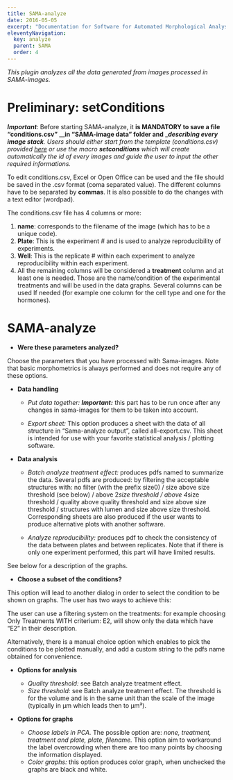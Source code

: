 ```yaml
---
title: SAMA-analyze
date: 2016-05-05
excerpt: "Documentation for Software for Automated Morphological Analysis : configuration and launch of the statistical analysis."
eleventyNavigation:
  key: analyze
  parent: SAMA
  order: 4
---
```


_This plugin analyzes all the data generated from images processed in SAMA-images._

# **Preliminary: setConditions**

***Important***: Before starting SAMA-analyze, it **is MANDATORY to save a file “conditions.csv”** __**in “SAMA-image data” folder and** __**describing every image stack**. Users should either start from the template (conditions.csv) provided [here](http://montevil.theobio.org/sites/montevil.theobio.org/files/sama/conditions.csv) or use the macro **setconditions** which will create automatically the id of every images and guide the user to input the other required informations._

To edit conditions.csv, Excel or Open Office can be used and the file should be saved in the .csv format (coma separated value). The different columns have to be separated by **commas**. It is also possible to do the changes with a text editor (wordpad).

The conditions.csv file has 4 columns or more:

1.  **name**: corresponds to the filename of the image (which has to be a unique code).
2.  **Plate**: This is the experiment # and is used to analyze reproducibility of experiments.
3.  **Well**: This is the replicate # within each experiment to analyze reproducibility within each experiment.
4.  All the remaining columns will be considered a **treatment** column and at least one is needed. Those are the name/condition of the experimental treatments and will be used in the data graphs. Several columns can be used If needed (for example one column for the cell type and one for the hormones).

# SAMA-analyze

*   **Were these parameters analyzed?**

Choose the parameters that you have processed with Sama-images. Note that basic morphometrics is always performed and does not require any of these options.

*   **Data handling**

    *   *Put data together:* ***Important:*** this part has to be run once after any changes in sama-images for them to be taken into account.

    *   *Export sheet:* This option produces a sheet with the data of all structure in “Sama-analyze output”, called all-export.csv. This sheet is intended for use with your favorite statistical analysis / plotting software.

*   **Data analysis**

    *   *Batch analyze treatment effect:* produces pdfs named to summarize the data. Several pdfs are produced: by filtering the acceptable structures with:
no filter (with the prefix size0) / size above size threshold (see below) / above 2*size threshold / above 4*size threshold / quality above quality threshold and size above size threshold / structures with lumen and size above size threshold.
Corresponding sheets are also produced if the user wants to produce alternative plots with another software.

    *   *Analyze reproducibility:* produces pdf to check the consistency of the data between plates and between replicates. Note that if there is only one experiment performed, this part will have limited results.

See below for a description of the graphs.

*   **Choose a subset of the conditions?**

This option will lead to another dialog in order to select the condition to be shown on graphs. The user has two ways to achieve this:

The user can use a filtering system on the treatments: for example choosing Only Treatments WITH criterium: E2, will show only the data which have “E2” in their description.

Alternatively, there is a manual choice option which enables to pick the conditions to be plotted manually, and add a custom string to the pdfs name obtained for convenience.

*   **Options for analysis**

    *    *Quality threshold:* see Batch analyze treatment effect.
    *    *Size threshold:* see Batch analyze treatment effect. The threshold is for the volume and is in the same unit than the scale of the image (typically in µm which leads then to µm³).

*   **Options for graphs**

    *   *Choose labels in PCA.* The possible option are: _none, treatment, treatment and plate, plate, filename._ This option aim to workaround the label overcrowding when there are too many points by choosing the information displayed.
    *   *Color graphs:* this option produces color graph, when unchecked the graphs are black and white.
